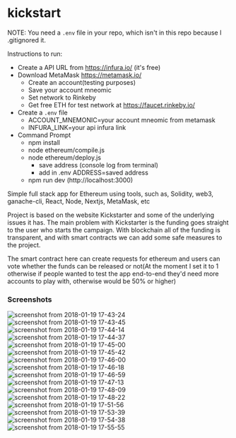 # kickstart
NOTE: You need a `.env` file in your repo, which isn't in this repo because I .gitignored it.

Instructions to run:
- Create a API URL from https://infura.io/ (it's free)
- Download MetaMask https://metamask.io/
  - Create an account(testing purposes)
  - Save your account mneomic
  - Set network to Rinkeby
  - Get free ETH for test network at https://faucet.rinkeby.io/
- Create a `.env` file
  - ACCOUNT_MNEMONIC=your account mneomic from metamask
  - INFURA_LINK=your api infura link
- Command Prompt
  - npm install
  - node ethereum/compile.js
  - node ethereum/deploy.js
    - save address (console log from terminal)
    - add in .env ADDRESS=saved address
  - npm run dev (http://localhost:3000)
  
Simple full stack app for Ethereum using tools, such as, Solidity, web3, ganache-cli, React, Node, Nextjs, MetaMask, etc

Project is based on the website Kickstarter and some of the underlying issues it has.  The main problem with Kickstarter is the funding goes straight to the user who starts the campaign.  With blockchain all of the funding is transparent, and with smart contracts we can add some safe measures to the project.

The smart contract here can create requests for ethereum and users can vote whether the funds can be released or not(At the moment I set it to 1 otherwise if people wanted to test the app end-to-end they'd need more accounts to play with, otherwise would be 50% or higher)

### Screenshots
![screenshot from 2018-01-19 17-43-24](https://user-images.githubusercontent.com/13317855/35180668-87e1bb3a-fd69-11e7-8e13-b164373f7d5d.png)
![screenshot from 2018-01-19 17-43-45](https://user-images.githubusercontent.com/13317855/35180669-8b24e7d6-fd69-11e7-96cd-8c76e4115bce.png)
![screenshot from 2018-01-19 17-44-14](https://user-images.githubusercontent.com/13317855/35180670-8ce6ae06-fd69-11e7-9954-9e37b09fa5b9.png)
![screenshot from 2018-01-19 17-44-37](https://user-images.githubusercontent.com/13317855/35180671-8e647cc2-fd69-11e7-98dd-537325b59b11.png)
![screenshot from 2018-01-19 17-45-00](https://user-images.githubusercontent.com/13317855/35180672-8fb8b61a-fd69-11e7-9409-2099badb368f.png)
![screenshot from 2018-01-19 17-45-42](https://user-images.githubusercontent.com/13317855/35180674-91a62ade-fd69-11e7-8249-3ae86091e647.png)
![screenshot from 2018-01-19 17-46-00](https://user-images.githubusercontent.com/13317855/35180675-9327b9a4-fd69-11e7-8d37-52230ae1b29c.png)
![screenshot from 2018-01-19 17-46-18](https://user-images.githubusercontent.com/13317855/35180676-9548b346-fd69-11e7-9e1a-47213be71ff2.png)
![screenshot from 2018-01-19 17-46-59](https://user-images.githubusercontent.com/13317855/35180677-96bb6a20-fd69-11e7-84e2-0743999038fa.png)
![screenshot from 2018-01-19 17-47-13](https://user-images.githubusercontent.com/13317855/35180678-98358c00-fd69-11e7-9e8b-94d7276f57a7.png)
![screenshot from 2018-01-19 17-48-09](https://user-images.githubusercontent.com/13317855/35180680-9a3e2282-fd69-11e7-90be-f57db5166d1d.png)
![screenshot from 2018-01-19 17-48-22](https://user-images.githubusercontent.com/13317855/35180682-9b9656ea-fd69-11e7-967b-e42aa82a9d66.png)
![screenshot from 2018-01-19 17-51-56](https://user-images.githubusercontent.com/13317855/35180683-9cf9885e-fd69-11e7-9fba-0a57e43b8529.png)
![screenshot from 2018-01-19 17-53-39](https://user-images.githubusercontent.com/13317855/35180684-9eee90f0-fd69-11e7-9363-8e9262fa4371.png)
![screenshot from 2018-01-19 17-54-38](https://user-images.githubusercontent.com/13317855/35180685-a139d0c2-fd69-11e7-811e-4f6c8ffbeb6a.png)
![screenshot from 2018-01-19 17-55-55](https://user-images.githubusercontent.com/13317855/35180686-a35d87c2-fd69-11e7-9cdb-c8e9449c9736.png)
